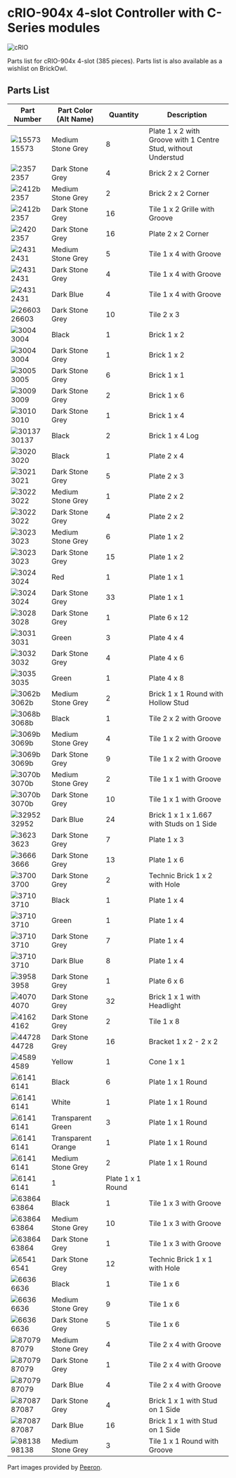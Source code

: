 # cRIO-904x 4-slot Controller with C-Series modules

![cRIO](./Images/cRIO_904x_4-slot.png "cRIO")

Parts list for cRIO-904x 4-slot (385 pieces). Parts list is also available as a wishlist on BrickOwl.

## Parts List
Part Number | Part Color (Alt Name) | Quantity | Description
------------|-----------------------|----------|------------
![15573](./Images/15573.png "15573") 15573 | Medium Stone Grey | 8 | Plate 1 x 2 with Groove with 1 Centre Stud, without Understud
![2357](./Images/2357.png "2357") 2357 | Dark Stone Grey | 4 | Brick 2 x 2 Corner
![2412b](./Images/2412b_002.png "2412b") 2357 | Medium Stone Grey | 2 | Brick 2 x 2 Corner
![2412b](./Images/2412b.png "2412b") 2357 | Dark Stone Grey | 16 | Tile 1 x 2 Grille with Groove
![2420](./Images/2420.png "2420") 2357 | Dark Stone Grey | 16 | Plate 2 x 2 Corner
![2431](./Images/2431_003.png "2431") 2431 | Medium Stone Grey | 5 | Tile 1 x 4 with Groove
![2431](./Images/2431.png "2431") 2431 | Dark Stone Grey | 4 | Tile 1 x 4 with Groove
![2431](./Images/2431_002.png "2431") 2431 | Dark Blue | 4 | Tile 1 x 4 with Groove
![26603](./Images/26603.png "26603") 26603 | Dark Stone Grey | 10 | Tile 2 x 3
![3004](./Images/3004_002.png "3004") 3004 | Black | 1 | Brick 1 x 2
![3004](./Images/3004.png "3004") 3004 | Dark Stone Grey | 1 | Brick 1 x 2
![3005](./Images/3005.png "3005") 3005 | Dark Stone Grey | 6 | Brick 1 x 1
![3009](./Images/3009.png "3009") 3009 | Dark Stone Grey | 2 | Brick 1 x 6
![3010](./Images/3010.png "3010") 3010 | Dark Stone Grey | 1 | Brick 1 x 4
![30137](./Images/30137.png "30137") 30137 | Black | 2 | Brick 1 x 4 Log
![3020](./Images/3020.png "3020") 3020 | Black | 1 | Plate 2 x 4
![3021](./Images/3021.png "3021") 3021 | Dark Stone Grey | 5 | Plate 2 x 3
![3022](./Images/3022_002.png "3022") 3022 | Medium Stone Grey | 1 | Plate 2 x 2
![3022](./Images/3022.png "3022") 3022 | Dark Stone Grey | 4 | Plate 2 x 2
![3023](./Images/3023.png "3023") 3023 | Medium Stone Grey | 6 | Plate 1 x 2
![3023](./Images/3023_002.png "3023") 3023 | Dark Stone Grey | 15 | Plate 1 x 2
![3024](./Images/3024.png "3024") 3024 | Red | 1 | Plate 1 x 1
![3024](./Images/3024_002.png "3024") 3024 | Dark Stone Grey | 33 | Plate 1 x 1
![3028](./Images/3028.png "3028") 3028 | Dark Stone Grey | 1 | Plate 6 x 12
![3031](./Images/3031.png "3031") 3031 | Green | 3 | Plate 4 x 4
![3032](./Images/3032.png "3032") 3032 | Dark Stone Grey | 4 | Plate 4 x 6
![3035](./Images/3035.png "3035") 3035 | Green | 1 | Plate 4 x 8
![3062b](./Images/3062b.png "3062b") 3062b | Medium Stone Grey | 2 | Brick 1 x 1 Round with Hollow Stud
![3068b](./Images/3068b.png "3068b") 3068b | Black | 1 | Tile 2 x 2 with Groove
![3069b](./Images/3069b_002.png "3069b") 3069b | Medium Stone Grey | 4 | Tile 1 x 2 with Groove
![3069b](./Images/3069b.png "3069b") 3069b | Dark Stone Grey | 9 | Tile 1 x 2 with Groove
![3070b](./Images/3070b_002.png "3070b") 3070b | Medium Stone Grey | 2 | Tile 1 x 1 with Groove
![3070b](./Images/3070b.png "3070b") 3070b | Dark Stone Grey | 10 | Tile 1 x 1 with Groove
![32952](./Images/32952.png "32952") 32952 | Dark Blue | 24 | Brick 1 x 1 x 1.667 with Studs on 1 Side
![3623](./Images/3623.png "3623") 3623 | Dark Stone Grey | 7 | Plate 1 x 3
![3666](./Images/3666.png "3666") 3666 | Dark Stone Grey | 13 | Plate 1 x 6
![3700](./Images/3700.png "3700") 3700 | Dark Stone Grey | 2 | Technic Brick 1 x 2 with Hole
![3710](./Images/3710_003.png "3710") 3710 | Black | 1 | Plate 1 x 4
![3710](./Images/3710.png "3710") 3710 | Green | 1 | Plate 1 x 4
![3710](./Images/3710_004.png "3710") 3710 | Dark Stone Grey | 7 | Plate 1 x 4
![3710](./Images/3710_002.png "3710") 3710 | Dark Blue | 8 | Plate 1 x 4
![3958](./Images/3958.png "3958") 3958 | Dark Stone Grey | 1 | Plate 6 x 6
![4070](./Images/4070.png "4070") 4070 | Dark Stone Grey | 32 | Brick 1 x 1 with Headlight
![4162](./Images/4162.png "4162") 4162 | Dark Stone Grey | 2 | Tile 1 x 8
![44728](./Images/44728.png "44728") 44728 | Dark Stone Grey | 16 | Bracket 1 x 2 - 2 x 2
![4589](./Images/4589.png "4589") 4589 | Yellow | 1 | Cone 1 x 1
![6141](./Images/6141_002.png "6141") 6141 | Black | 6 | Plate 1 x 1 Round
![6141](./Images/6141.png "6141") 6141 | White | 1 | Plate 1 x 1 Round
![6141](./Images/6141_004.png "6141") 6141 | Transparent Green | 3 | Plate 1 x 1 Round
![6141](./Images/6141_003.png "6141") 6141 | Transparent Orange | 1 | Plate 1 x 1 Round
![6141](./Images/6141_005.png "6141") 6141 | Medium Stone Grey | 2 | Plate 1 x 1 Round
![6141](./Images/6141_005.png "6141") 6141 | 1 | Plate 1 x 1 Round
![63864](./Images/63864_003.png "63864") 63864 | Black | 1 | Tile 1 x 3 with Groove
![63864](./Images/63864.png "63864") 63864 | Medium Stone Grey | 10 | Tile 1 x 3 with Groove
![63864](./Images/63864_002.png "63864") 63864 | Dark Stone Grey | 1 | Tile 1 x 3 with Groove
![6541](./Images/6541.png "6541") 6541 | Dark Stone Grey | 12 | Technic Brick 1 x 1 with Hole
![6636](./Images/6636_002.png "6636") 6636 | Black | 1 | Tile 1 x 6
![6636](./Images/6636.png "6636") 6636 | Medium Stone Grey | 9 | Tile 1 x 6
![6636](./Images/6636_003.png "6636") 6636 | Dark Stone Grey | 5 | Tile 1 x 6
![87079](./Images/87079_003.png "87079") 87079 | Medium Stone Grey | 4 | Tile 2 x 4 with Groove
![87079](./Images/87079_002.png "87079") 87079 | Dark Stone Grey | 1 | Tile 2 x 4 with Groove
![87079](./Images/87079.png "87079") 87079 | Dark Blue | 4 | Tile 2 x 4 with Groove
![87087](./Images/87087_002.png "87087") 87087 | Dark Stone Grey | 4 | Brick 1 x 1 with Stud on 1 Side
![87087](./Images/87087.png "87087") 87087 | Dark Blue | 16 | Brick 1 x 1 with Stud on 1 Side
![98138](./Images/98138.png "98138") 98138 | Medium Stone Grey | 3 | Tile 1 x 1 Round with Groove

Part images provided by [Peeron](http://peeron.com/).